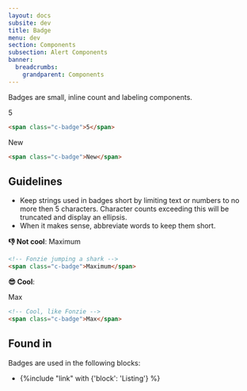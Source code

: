 ```yaml
---
layout: docs
subsite: dev
title: Badge
menu: dev
section: Components
subsection: Alert Components
banner:
  breadcrumbs:
    grandparent: Components
---
```


Badges are small, inline count and labeling components.

<span class="c-badge">5</span>

```html
<span class="c-badge">5</span>
```

<span class="c-badge">New</span>

```html
<span class="c-badge">New</span>
```

## Guidelines

- Keep strings used in badges short by limiting text or numbers to no more then 5 characters. Character counts exceeding this will be truncated and display an ellipsis.
- When it makes sense, abbreviate words to keep them short.

**👎 Not cool**:
<span class="c-badge">Maximum</span>

```html
<!-- Fonzie jumping a shark -->
<span class="c-badge">Maximum</span>
```

**😎 Cool**:

<span class="c-badge">Max</span>

```html
<!-- Cool, like Fonzie -->
<span class="c-badge">Max</span>
```

## Found in

Badges are used in the following blocks:

- {%include "link" with {'block': 'Listing'} %}
